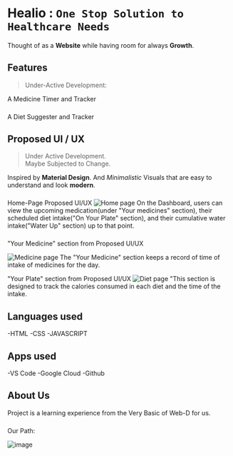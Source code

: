 #  Healio  	: `One Stop Solution to Healthcare Needs`
Thought of as a **Website** while having room for always **Growth**.
## Features

> Under-Active Development:

A Medicine Timer and Tracker
###
A Diet Suggester and Tracker
###
## Proposed UI / UX

> Under Active Development.  
> Maybe Subjected to Change.

Inspired by **Material Design**. And *Minimalistic* Visuals that are easy to understand and look **modern**.
###
Home-Page Proposed UI/UX
![Home page](https://user-images.githubusercontent.com/123866925/232307827-fc00d7cd-baeb-4b03-8f22-9a622b685dd5.png)
On the Dashboard, users can view the upcoming medication(under "Your medicines" section), their scheduled diet intake("On Your Plate" section), and their cumulative water intake("Water Up" section) up to that point.

###
###
"Your Medicine" section from Proposed UI/UX

![Medicine page](https://user-images.githubusercontent.com/123866925/232307899-bdd0ed51-2962-4544-bfc4-88bc3e754e93.png)
The "Your Medicine" section keeps a record of time of intake of medicines for the day.

"Your Plate" section from Proposed UI/UX
![Diet page](https://user-images.githubusercontent.com/123866925/232308137-1e236cff-0e18-41fa-8753-2c391bf58ed8.png)
"This section is designed to track the calories consumed in each diet and the time of the intake. 
## Languages used
-HTML
-CSS
-JAVASCRIPT
## Apps used
-VS Code
-Google Cloud
-Github

## About Us
Project is a learning experience from the Very Basic of Web-D for us.

###
Our Path:

![image](https://user-images.githubusercontent.com/123866925/232319955-86432883-e62d-478a-aaf3-f7e10196b842.png)
